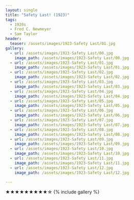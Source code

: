 ```yaml
---
layout: single
title: "Safety Last! (1923)"
tags:
  - 1920s 
  - Fred C. Newmeyer
  - Sam Taylor
header:
  teaser: /assets/images/1923-Safety Last/01.jpg
gallery:
  - url: /assets/images/1923-Safety Last/00.jpg
    image_path: /assets/images/1923-Safety Last/00.jpg  
  - url: /assets/images/1923-Safety Last/01.jpg
    image_path: /assets/images/1923-Safety Last/01.jpg
  - url: /assets/images/1923-Safety Last/02.jpg
    image_path: /assets/images/1923-Safety Last/02.jpg
  - url: /assets/images/1923-Safety Last/03.jpg
    image_path: /assets/images/1923-Safety Last/03.jpg
  - url: /assets/images/1923-Safety Last/04.jpg
    image_path: /assets/images/1923-Safety Last/04.jpg
  - url: /assets/images/1923-Safety Last/05.jpg
    image_path: /assets/images/1923-Safety Last/05.jpg
  - url: /assets/images/1923-Safety Last/06.jpg
    image_path: /assets/images/1923-Safety Last/06.jpg
  - url: /assets/images/1923-Safety Last/07.jpg
    image_path: /assets/images/1923-Safety Last/07.jpg
  - url: /assets/images/1923-Safety Last/08.jpg
    image_path: /assets/images/1923-Safety Last/08.jpg
  - url: /assets/images/1923-Safety Last/09.jpg
    image_path: /assets/images/1923-Safety Last/09.jpg
  - url: /assets/images/1923-Safety Last/10.jpg
    image_path: /assets/images/1923-Safety Last/10.jpg
  - url: /assets/images/1923-Safety Last/11.jpg
    image_path: /assets/images/1923-Safety Last/11.jpg
  - url: /assets/images/1923-Safety Last/12.jpg
    image_path: /assets/images/1923-Safety Last/12.jpg
  
---
```

★★★★★★★★★☆
{% include gallery %}
